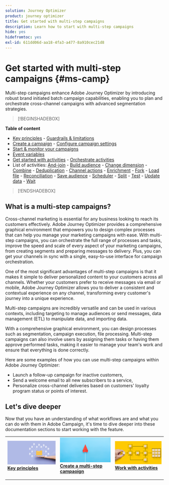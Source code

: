 ```yaml
---
solution: Journey Optimizer
product: journey optimizer
title: Get started with multi-step campaigns
description: Learn how to start with multi-step campaigns
hide: yes
hidefromtoc: yes
exl-id: 611dd06d-aa18-4fa3-a477-8a910cec21d8
---
```

# Get started with multi-step campaigns {#ms-camp}

Multi-step campaigns enhance Adobe Journey Optimizer by introducing robust brand initiated batch campaign capabilities, enabling you to plan and orchestrate cross-channel campaigns with advanced segmentation strategies.

>[!BEGINSHADEBOX]

**Table of content**

* [Key principles](gs-campaign-creation.md) - [Guardrails & limitations](guardrails.md)
* [Create a campaign](create-ms-campaign.md) - [Configure campaign settings](ms-campaign-settings.md)
* [Start & monitor your campaigns](start-monitor-campaigns.md)
* [Event variables](event-variables.md)
* [Get started with activities](activities/about-activities.md) - [Orchestrate activities](orchestrate-activities.md)
* List of activities: [And-join](activities/and-join.md) - [Build audience](activities/build-audience.md) - [Change dimension](activities/change-dimension.md) - [Combine](activities/combine.md) - [Deduplication](activities/deduplication.md) - [Channel actions](activities/channels.md) - [Enrichment](activities/enrichment.md) - [Fork](activities/fork.md) - [Load file](activities/load-file.md) - [Reconciliation](activities/reconciliation.md) - [Save audience](activities/save-audience.md) - [Scheduler](activities/scheduler.md) - [Split](activities/split.md) - [Test](activities/test.md) - [Update data](activities/update-data.md) - [Wait](activities/wait.md)

>[!ENDSHADEBOX]


## What is a multi-step campaigns?

Cross-channel marketing is essential for any business looking to reach its customers effectively. Adobe Journey Optimizer provides a comprehensive graphical environment that empowers you to design complex processes that can help you manage your marketing campaigns with ease. With multi-step campaigns, you can orchestrate the full range of processes and tasks, improve the speed and scale of every aspect of your marketing campaigns, from creating segments and preparing messages to delivery. Plus, you can get your channels in sync with a single, easy-to-use interface for campaign orchestration.

One of the most significant advantages of multi-step campaigns is that it makes it simple to deliver personalized content to your customers across all channels. Whether your customers prefer to receive messages via email or mobile, Adobe Journey Optimizer allows you to deliver a consistent and contextual experience on any channel, transforming every customer's journey into a unique experience.

Multi-step campaigns are incredibly versatile and can be used in various contexts, including targeting to manage audiences or send messages, data management (ETL) to manipulate data, and importing data.

With a comprehensive graphical environment, you can design processes such as segmentation, campaign execution, file processing. Multi-step campaigns can also involve users by assigning them tasks or having them approve performed tasks, making it easier to manage your team's work and ensure that everything is done correctly.

Here are some examples of how you can use multi-step campaigns within Adobe Journey Optimizer:

* Launch a follow-up campaign for inactive customers,
* Send a welcome email to all new subscribers to a service,
* Personalize cross-channel deliveries based on customers' loyalty program status or points of interest.


## Let's dive deeper

Now that you have an understanding of what workflows are and what you can do with them in Adobe Campaign, it's time to dive deeper into these documentation sections to start working with the feature.

<table style="table-layout:fixed"><tr style="border: 0;">
<td>
<a href="gs-campaign-creation.md">
<img alt="Access and manage workflows" src="assets/do-not-localize/workflow-access.jpeg">
</a>
<div>
<a href="gs-campaign-creation.md"><strong>Key principles</strong></a>
</div>
<p>
</td>
<td>
<a href="create-ms-campaign.md">
<img alt="Lead" src="assets/do-not-localize/workflow-create.jpeg">
</a>
<div><a href="create-ms-campaign.md"><strong>Create a multi-step campaoign</strong>
</div>
<p>
</td>
<td>
<a href="activities/about-activities.md">
<img alt="Infrequent" src="assets/do-not-localize/workflow-activities.jpeg">
</a>
<div>
<a href="activities/about-activities.md"><strong>Work with activities</strong></a>
</div>
<p></td>
</tr></table>
